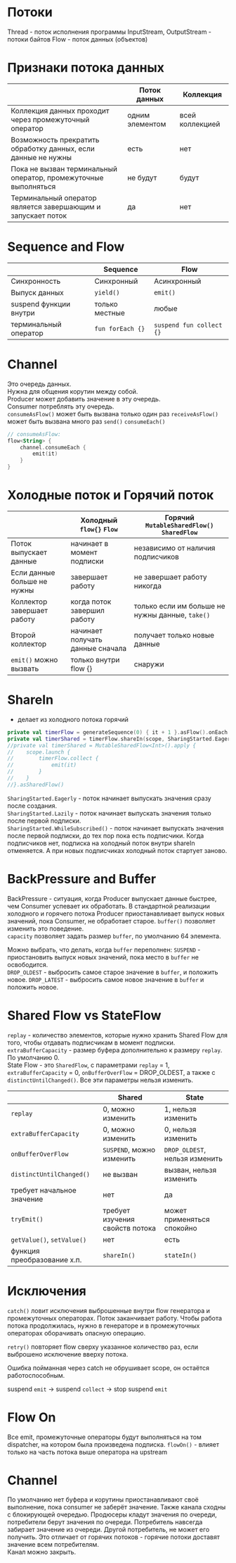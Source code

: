 # Потоки
Thread - поток исполнения программы
InputStream, OutputStream - потоки байтов
Flow - поток данных (объектов)

# Признаки потока данных
|                                                                 | Поток данных    | Коллекция       |
|-----------------------------------------------------------------|-----------------|-----------------|
| Коллекция данных проходит через промежуточный оператор          | одним элементом | всей коллекцией |
| Возможность прекратить обработку данных, если данные не нужны   | есть            | нет             |
| Пока не вызван терминальный оператор, промежуточные выполняться | не будут        | будут           |
| Терминальный оператор является завершающим и запускает поток    | да              | нет             |

# Sequence and Flow
|                        | Sequence         | Flow                     |
|------------------------|------------------|--------------------------|
| Синхронность           | Синхронный       | Асинхронный              |
| Выпуск данных          | `yield()`        | `emit()`                 |
| suspend функции внутри | только местные   | любые                    |
| терминальный оператор  | `fun forEach {}` | `suspend fun collect {}` |

# Channel
Это очередь данных.  
Нужна для общения корутин между собой.  
Producer может добавить значение в эту очередь.  
Consumer потреблять эту очередь.  
`consumeAsFlow()` может быть вызвана только один раз
`receiveAsFlow()` может быть вызвана много раз
`send()`
`consumeEach()`
```kotlin
// consumeAsFlow:
flow<String> {
    channel.consumeEach {
        emit(it)
    }
}
```

# Холодные поток и Горячий поток

|                             | Холодный `flow{}` `Flow`         | Горячий `MutableSharedFlow()` `SharedFlow`      |
|-----------------------------|----------------------------------|-------------------------------------------------|
| Поток выпускает данные      | начинает в момент подписки       | независимо от наличия подписчиков               |
| Если данные больше не нужны | завершает работу                 | не завершает работу никогда                     | 
| Коллектор завершает работу  | когда поток завершил работу      | только если им больше не нужны данные, `take()` |
| Второй коллектор            | начинает получать данные сначала | получает только новые данные                    |
| `emit()` можно вызвать      | только внутри flow {}            | снаружи                                         |

# ShareIn
- делает из холодного потока горячий
```kotlin
private val timerFlow = generateSequence(0) { it + 1 }.asFlow().onEach { delay(1000) }
private val timerShared = timerFlow.shareIn(scope, SharingStarted.Eagerly)
//private val timerShared = MutableSharedFlow<Int>().apply {
//    scope.launch {
//        timerFlow.collect {
//            emit(it)
//        }
//    }
//}.asSharedFlow()
```
`SharingStarted.Eagerly` - поток начинает выпускать значения сразу после создания.  
`SharingStarted.Lazily` - поток начинает выпускать значения только после первой подписки.  
`SharingStarted.WhileSubscribed()` - поток начинает выпускать значения после первой подписки, до тех пор
пока есть подписчики. Когда подписчиков нет, подписка на холодный поток внутри shareIn отменяется. А при новых
подписчиках холодный поток стартует заново.

# BackPressure and Buffer
BackPressure - ситуация, когда Producer выпускает данные быстрее, чем Consumer успевает их обработать.
В стандартной реализации холодного и горячего потока Producer приостанавливает выпуск новых значений, пока Consumer, не
обработает старое.
`buffer()` позволяет изменить это поведение.  
`capacity` позволяет задать размер `buffer`, по умолчанию 64 элемента.

Можно выбрать, что делать, когда `buffer` переполнен:
`SUSPEND` - приостановить выпуск новых значений, пока место в `buffer` не освободится.  
`DROP_OLDEST` - выбросить самое старое значение в `buffer`, и положить новое.
`DROP_LATEST` - выбросить самое новое значение в `buffer` и положить новое.

# Shared Flow vs StateFlow
`replay` - количество элементов, которые нужно хранить Shared Flow для того, чтобы отдавать подписчикам в момент
подписки.  
`extraBufferCapacity` - размер буфера дополнительно к размеру `replay`. По умолчанию 0.  
State Flow - это `SharedFlow`, с параметрами `replay` = 1, `extraBufferCapacity` = 0, `onBufferOverFlow` = DROP_OLDEST,
а также с `distinctUntilChanged()`. Все эти параметры нельзя изменить.

|                             | Shared                          | State                          |
|-----------------------------|---------------------------------|--------------------------------|
| `replay`                    | 0, можно изменить               | 1, нельзя изменить             |
| `extraBufferCapacity`       | 0, можно изменить               | 0, нельзя изменить             |
| `onBufferOverFlow`          | `SUSPEND`, можно изменить       | `DROP_OLDEST`, нельзя изменить |
| `distinctUntilChanged()`    | не вызван                       | вызван, нельзя изменить        |
| требует начальное значение  | нет                             | да                             |
| `tryEmit()`                 | требует изучения свойств потока | может применяться спокойно     |
| `getValue()`, `setValue()`  | нет                             | есть                           |
| функция преобразование х.п. | `shareIn()`                     | `stateIn()`                    |

# Исключения

`catch()` ловит исключения выброшенные внутри flow генератора и промежуточных операторах.
Поток заканчивает работу. Чтобы работа потока продолжилась, нужно в генераторе и в промежуточных операторах
оборачивать опасную операцию.

`retry()` повторяет flow сверху указанное количество раз, если выброшено исключение вверху потока.

Ошибка пойманная через catch не обрушивает scope, он остаётся работоспособным.

suspend `emit` -> suspend  `collect` -> stop suspend `emit`

# Flow On
Все emit, промежуточные операторы будут выполняться на том dispatcher, на котором была произведена подписка.
`flowOn()` - влияет только на часть потока выше оператора на upstream

# Channel
По умолчанию нет буфера и корутины приостанавливают своё выполнение, пока consumer не заберёт значение.
Также канала сходны с блокирующей очередью.
Продюсеры кладут значения по очереди, потребители берут значения по очереди.
Потребитель навсегда забирает значение из очереди. Другой потребитель, не может его получить.
Это отличает от горячих потоков - горячие потоки доставят значение всем потребителям.\
Канал можно закрыть.